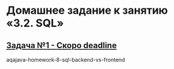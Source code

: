 # Домашнее задание к занятию «3.2. SQL»
## [Задача №1 - Скоро deadline](https://github.com/netology-code/aqa-homeworks/tree/master/sql)

aqajava-homework-8-sql-backend-vs-frontend
